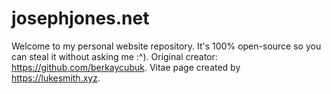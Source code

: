 # josephjones.net

Welcome to my personal website repository. It's 100% open-source so you can steal it without asking me :^).
Original creator: https://github.com/berkaycubuk.
Vitae page created by https://lukesmith.xyz.
